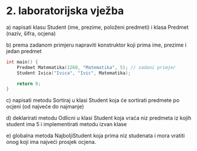 # 2. laboratorijska vježba

a) napisati klasu Student (ime, prezime, položeni predmeti) i klasa Predmet (naziv, šifra, ocjena)

b) prema zadanom primjeru napraviti konstruktor koji prima ime, prezime i jedan predmet
```cpp
int main() {
	Predmet Matematika(1260, "Matematika", 5); // zadani primjer
	Student Ivica("Ivica", "Ivic", Matematika);

	return 0;
}
```
c) napisati metodu Sortiraj u klasi Student koja će sortirati predmete po ocjeni (od najveće do najmanje)

d) deklarirati metodu Odlicni u klasi Student koja vraća niz predmeta iz kojih student ima 5 i implementirati metodu izvan klase

e) globalna metoda NajboljiStudent koja prima niz studenata i mora vratiti onog koji ima najveći prosjek ocjena.
